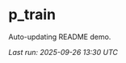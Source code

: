 # p_train

Auto-updating README demo.

<!--START_SECTION:status-->
_Last run: 2025-09-26 13:30 UTC_
<!--END_SECTION:status-->


































































































































































































































































































































































































































































































































































































































































































































































































